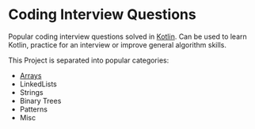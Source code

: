 # Coding Interview Questions

Popular coding interview questions solved in [Kotlin](https://kotlinlang.org/).
Can be used to learn Kotlin, practice for an interview or improve general algorithm skills.

This Project is separated into popular categories:

 * [Arrays](src/arrays/README.md)
 * LinkedLists
 * Strings
 * Binary Trees
 * Patterns
 * Misc
